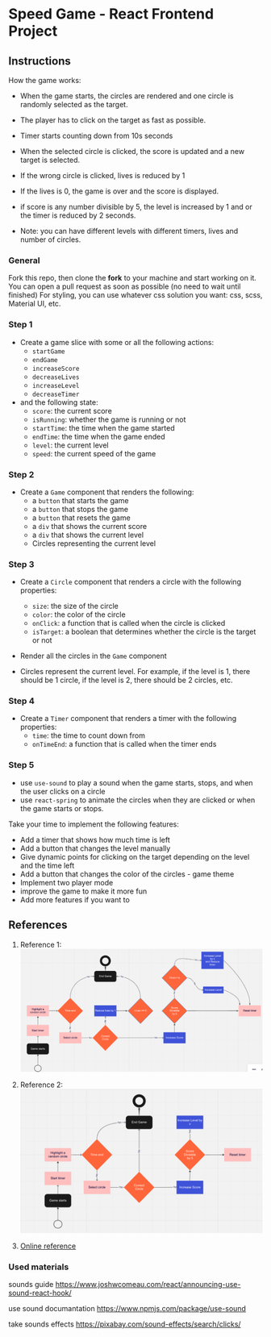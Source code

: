 # Speed Game - React Frontend Project

## Instructions

How the game works:

- When the game starts, the circles are rendered and one circle is randomly selected as the target.
- The player has to click on the target as fast as possible.
- Timer starts counting down from 10s seconds
- When the selected circle is clicked, the score is updated and a new target is selected.
- If the wrong circle is clicked, lives is reduced by 1
- If the lives is 0, the game is over and the score is displayed.
- if score is any number divisible by 5, the level is increased by 1 and or the timer is reduced by 2 seconds.

- Note: you can have different levels with different timers, lives and number of circles.

### General

Fork this repo, then clone the **fork** to your machine and start working on it. You can open a pull request as soon as possible (no need to wait until finished)
For styling, you can use whatever css solution you want: css, scss, Material UI, etc.

### Step 1

- Create a game slice with some or all the following actions:
  - `startGame`
  - `endGame`
  - `increaseScore`
  - `decreaseLives`
  - `increaseLevel`
  - `decreaseTimer`
- and the following state:
  - `score`: the current score
  - `isRunning`: whether the game is running or not
  - `startTime`: the time when the game started
  - `endTime`: the time when the game ended
  - `level`: the current level
  - `speed`: the current speed of the game

### Step 2

- Create a `Game` component that renders the following:
  - a `button` that starts the game
  - a `button` that stops the game
  - a `button` that resets the game
  - a `div` that shows the current score
  - a `div` that shows the current level
  - Circles representing the current level

### Step 3

- Create a `Circle` component that renders a circle with the following properties:

  - `size`: the size of the circle
  - `color`: the color of the circle
  - `onClick`: a function that is called when the circle is clicked
  - `isTarget`: a boolean that determines whether the circle is the target or not

- Render all the circles in the `Game` component

- Circles represent the current level. For example, if the level is 1, there should be 1 circle, if the level is 2, there should be 2 circles, etc.

### Step 4

- Create a `Timer` component that renders a timer with the following properties:
  - `time`: the time to count down from
  - `onTimeEnd`: a function that is called when the timer ends

### Step 5

- use `use-sound` to play a sound when the game starts, stops, and when the user clicks on a circle
- use `react-spring` to animate the circles when they are clicked or when the game starts or stops.

Take your time to implement the following features:

- Add a timer that shows how much time is left
- Add a button that changes the level manually
- Give dynamic points for clicking on the target depending on the level and the time left
- Add a button that changes the color of the circles - game theme
- Implement two player mode
- improve the game to make it more fun
- Add more features if you want to

## References

1. Reference 1:
   ![sample 1](media/sample1.png)

2. Reference 2:
   ![sample2](media/sample2.png)

3. [Online reference](https://miro.com/app/board/uXjVPDjtQ1k=/)

### Used materials
sounds guide
https://www.joshwcomeau.com/react/announcing-use-sound-react-hook/

use sound documantation
https://www.npmjs.com/package/use-sound

take sounds effects
https://pixabay.com/sound-effects/search/clicks/